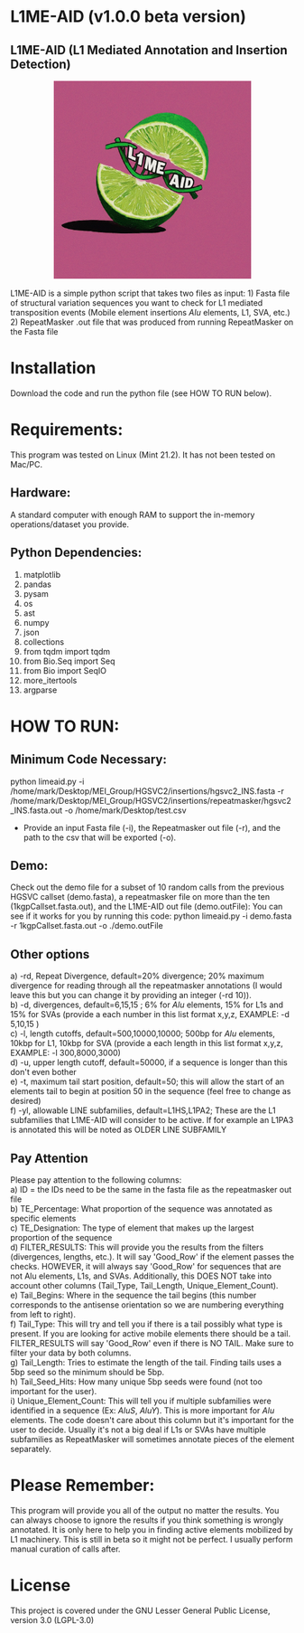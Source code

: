 # L1ME-AID (v1.0.0 beta version)
## L1ME-AID (L1 Mediated Annotation and Insertion Detection)
<p align="center">
<img src="limeaid.jpeg?raw=true" width="350" height="350">
</p>
L1ME-AID is a simple python script that takes two files as input:
  1) Fasta file of structural variation sequences you want to check for L1 mediated transposition events (Mobile element insertions <i>Alu</i> elements, L1, SVA, etc.)
  2) RepeatMasker .out file that was produced from running RepeatMasker on the Fasta file

# Installation
Download the code and run the python file (see HOW TO RUN below).

# Requirements:
This program was tested on Linux (Mint 21.2). It has not been tested on Mac/PC.

## Hardware:
A standard computer with enough RAM to support the in-memory operations/dataset you provide.

## Python Dependencies:
  1) matplotlib
  2) pandas
  3) pysam
  4) os
  5) ast
  6) numpy
  7) json
  8) collections
  9) from tqdm import tqdm
  10) from Bio.Seq import Seq
  11) from Bio import SeqIO
  12) more_itertools 
  13) argparse

# HOW TO RUN:

## Minimum Code Necessary:
python limeaid.py -i /home/mark/Desktop/MEI_Group/HGSVC2/insertions/hgsvc2_INS.fasta -r /home/mark/Desktop/MEI_Group/HGSVC2/insertions/repeatmasker/hgsvc2_INS.fasta.out -o /home/mark/Desktop/test.csv
- Provide an input Fasta file (-i), the Repeatmasker out file (-r), and the path to the csv that will be exported (-o).

## Demo:
Check out the demo file for a subset of 10 random calls from the previous HGSVC callset (demo.fasta), a repeatmasker file on more than the ten (1kgpCallset.fasta.out), and the L1ME-AID out file (demo.outFile):
You can see if it works for you by running this code: python limeaid.py -i demo.fasta -r 1kgpCallset.fasta.out -o ./demo.outFile

## Other options

  a) -rd, Repeat Divergence, default=20% divergence; 20% maximum divergence for reading through all the repeatmasker annotations (I would leave this but you can change it by providing an integer (-rd 10)). <br>
  b) -d, divergences, default=6,15,15 ; 6% for <i>Alu</i> elements, 15% for L1s and 15% for SVAs (provide a each number in this list format x,y,z, EXAMPLE: -d 5,10,15 )<br>
  c) -l, length cutoffs, default=500,10000,10000; 500bp for <i>Alu</i> elements, 10kbp for L1, 10kbp for SVA (provide a each length in this list format x,y,z, EXAMPLE: -l 300,8000,3000) <br>
  d) -u, upper length cutoff, default=50000, if a sequence is longer than this don't even bother<br>
  e) -t, maximum tail start position, default=50; this will allow the start of an elements tail to begin at position 50 in the sequence (feel free to change as desired)<br>
  f) -yl, allowable LINE subfamilies, default=L1HS,L1PA2; These are the L1 subfamilies that L1ME-AID will consider to be active. If for example an L1PA3 is annotated this will be noted as OLDER LINE SUBFAMILY<br>

## Pay Attention
Please pay attention to the following columns:<br>
  a) ID = the IDs need to be the same in the fasta file as the repeatmasker out file<br>
  b) TE_Percentage: What proportion of the sequence was annotated as specific elements<br>
  c) TE_Designation: The type of element that makes up the largest proportion of the sequence<br>
  d) FILTER_RESULTS: This will provide you the results from the filters (divergences, lengths, etc.). It will say 'Good_Row' if the element passes the checks. HOWEVER, it will always say 'Good_Row' for sequences that are not Alu elements, L1s, and SVAs. Additionally, this DOES NOT take into account other columns (Tail_Type, Tail_Length, Unique_Element_Count).<br>
  e) Tail_Begins: Where in the sequence the tail begins (this number corresponds to the antisense orientation so we are numbering everything from left to right).<br>
  f) Tail_Type: This will try and tell you if there is a tail possibly what type is present. If you are looking for active mobile elements there should be a tail. FILTER_RESULTS will say 'Good_Row' even if there is NO TAIL. Make sure to filter your data by both columns.<br>
  g) Tail_Length: Tries to estimate the length of the tail. Finding tails uses a 5bp seed so the minimum should be 5bp.<br>
  h) Tail_Seed_Hits: How many unique 5bp seeds were found (not too important for the user).<br>
  i) Unique_Element_Count: This will tell you if multiple subfamilies were identified in a sequence (Ex: <i>AluS</i>, <i>AluY</i>). This is more important for <i>Alu</i> elements. The code doesn't care about this column but it's important for the user to decide. Usually it's not a big deal if L1s or SVAs have multiple subfamilies as RepeatMasker will sometimes annotate pieces of the element separately. <br>

# Please Remember:
This program will provide you all of the output no matter the results. You can always choose to ignore the results if you think something is wrongly annotated. It is only here to help you in finding active elements mobilized by L1 machinery. This is still in beta so it might not be perfect. I usually perform manual curation of calls after. 

# License
This project is covered under the GNU Lesser General Public License, version 3.0 (LGPL-3.0)
